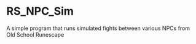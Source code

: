 # RS_NPC_Sim
A simple program that runs simulated fights between various NPCs from Old School Runescape
